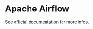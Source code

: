 # Apache Airflow

See [official documentation](https://airflow.apache.org/docs/apache-airflow/stable/howto/docker-compose/index.html#running-airflow-in-docker) for more infos.
